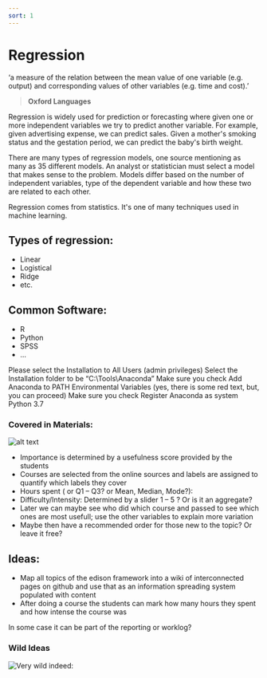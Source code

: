 ```yaml
---
sort: 1
---
```


# Regression

‘a measure of the relation between the mean value of one variable (e.g. output) and corresponding values of other variables (e.g. time and cost).’ 

>**Oxford Languages**	

Regression is widely used for prediction or forecasting where given one or more independent variables we try to predict another variable. For example, given advertising expense, we can predict sales. Given a mother's smoking status and the gestation period, we can predict the baby's birth weight.

There are many types of regression models, one source mentioning as many as 35 different models. An analyst or statistician must select a model that makes sense to the problem. Models differ based on the number of independent variables, type of the dependent variable and how these two are related to each other.

Regression comes from statistics. It's one of many techniques used in machine learning.



## Types of regression:

-	Linear 
-   Logistical
-	Ridge
-	etc.


## Common Software:
-	R
-	Python
-	SPSS
-	...


Please select the Installation to All Users (admin privileges)
Select the Installation folder to be “C:\Tools\Anaconda”
Make sure you check Add Anaconda to PATH Environmental Variables (yes, there is some red text, but, you can proceed)
Make sure you check Register Anaconda as system Python 3.7

### Covered in Materials:

![alt text](https://github.com/BredaUniversity/AAI-DM/blob/3ea503dfafc050915304c5dee1be60bb31eb0018/docs/Year1/BlockA/DataScience/Courses/DS1/Day1/assets/LearningMaterial.png)


-	Importance is determined by a usefulness score provided by the students
-	Courses are selected from the online sources and labels are assigned to quantify which labels they cover
-	Hours spent ( or Q1 – Q3? or Mean, Median, Mode?):
-	Difficulty/Intensity: Determined by a slider 1 – 5  ? Or is it an aggregate?
-	Later we can maybe see who did which course and passed to see which ones are most usefull; use the other variables to explain more variation
-	Maybe then have a recommended order for those new to the topic? Or leave it free?



## Ideas:
-	Map all topics of the edison framework into a wiki of interconnected pages on github and use that as an information spreading system populated with content 
-	After doing a course the students can mark how many hours they spent and how intense the course was	

In some case it can be part of the reporting or worklog?

### Wild Ideas

![Very wild indeed:](https://github.com/BredaUniversity/AAI-DM/blob/3ea503dfafc050915304c5dee1be60bb31eb0018/docs/Year1/BlockA/DataScience/Courses/DS1/Day1/assets/LearningMaterialWildIdeas.png)

